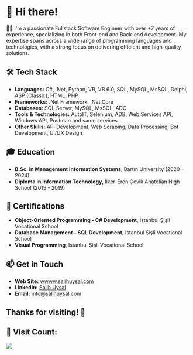 # 👋 Hi there!

👨‍💻 I'm a passionate Fullstack Software Engineer with over +7 years of experience, specializing in both Front-end and Back-end development. My expertise spans across a wide range of programming languages and technologies, with a strong focus on delivering efficient and high-quality solutions.

## 🛠️ Tech Stack
- **Languages:** C#, .Net, Python, VB, VB 6.0, SQL, MySQL, MsSQL, Delphi, ASP (Classic), HTML, PHP
- **Frameworks:** .Net Framework, .Net Core
- **Databases:** SQL Server, MySQL, MsSQL, ADO
- **Tools & Technologies:** AutoIT, Selenium, ADB, Web Services API, Windows API, Postman and same services.
- **Other Skills:** API Development, Web Scraping, Data Processing, Bot Development, UI/UX Design

## 🎓 Education
- **B.Sc. in Management Information Systems**, Bartın University (2020 - 2024)
- **Diploma in Information Technology**, İlker-Eren Çevik Anatolian High School (2015 - 2019)

## 🏅 Certifications
- **Object-Oriented Programming - C# Development**, Istanbul Şişli Vocational School
- **Database Management - SQL Development**, Istanbul Şişli Vocational School
- **Visual Programming**, Istanbul Şişli Vocational School

## 📫 Get in Touch
- **Web Site:** [wwww.salihuysal.com](https://www.salihuysal.com)
- **LinkedIn:** [Salih Uysal](https://linkedin.com/in/saliholoji)
- **Email:** [info@salihuysal.com](mailto:info@salihuysal.com)

Thanks for visiting! 🚀
---
## 🧭 Visit Count:
[![](https://visitcount.itsvg.in/api?id=saliholoji&icon=0&color=0)](https://visitcount.itsvg.in)
